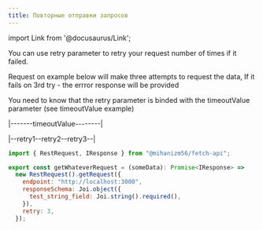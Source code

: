 ```yaml
---
title: Повторные отправки запросов
---
```


import Link from '@docusaurus/Link';

You can use retry parameter to retry your request number of times if it failed.

Request on example below will make three attempts to request the data,
If it fails on 3rd try - the errror response will be provided

You need to know that the retry parameter is binded with the timeoutValue parameter (see <Link to='/docs/examples/request-timeout'>timeoutValue example</Link>)

|-------timeoutValue--------|

|--retry1--retry2--retry3--|

```javascript
import { RestRequest, IResponse } from "@mihanizm56/fetch-api";

export const getWhateverRequest = (someData): Promise<IResponse> =>
  new RestRequest().getRequest({
    endpoint: "http://localhost:3000",
    responseSchema: Joi.object({
      test_string_field: Joi.string().required(),
    }),
    retry: 3,
  });
```
